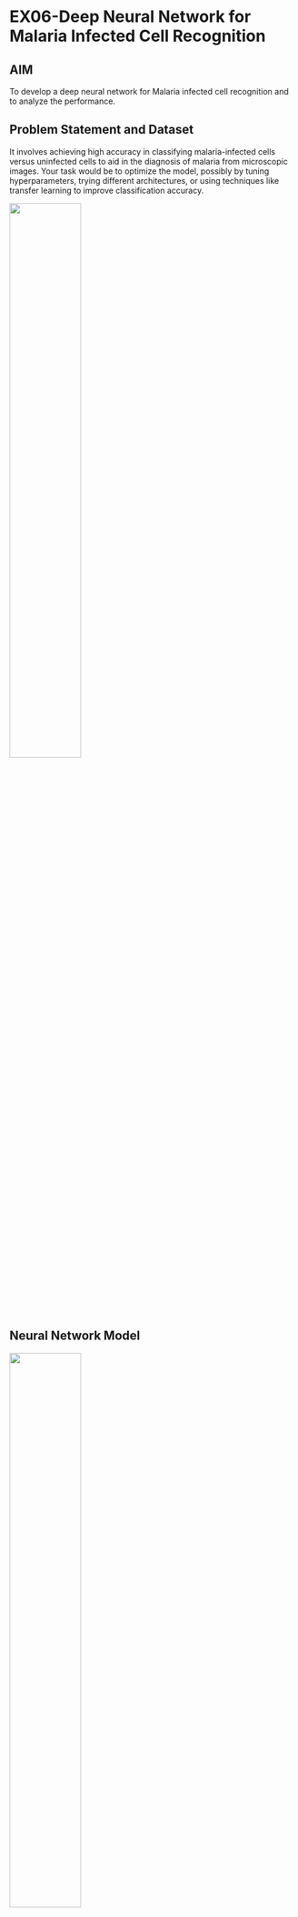 # EX06-Deep Neural Network for Malaria Infected Cell Recognition

## AIM

To develop a deep neural network for Malaria infected cell recognition and to analyze the performance.

## Problem Statement and Dataset
It involves achieving high accuracy in classifying malaria-infected cells versus uninfected cells to aid in the diagnosis of malaria from microscopic images. Your task would be to optimize the model, possibly by tuning hyperparameters, trying different architectures, or using techniques like transfer learning to improve classification accuracy.

<img src="https://github.com/Karthikeyan21001828/malaria-cell-recognition/assets/93427303/85c0633d-9df2-4d72-a44f-93c22163bd1f" width=50%>

## Neural Network Model

<img src="https://github.com/Karthikeyan21001828/malaria-cell-recognition/assets/93427303/9ef16a59-612c-471d-b63f-5be6ce38a243" width=50%>

## DESIGN STEPS

### STEP 1:
Import necessary libraries for data manipulation, visualization, and deep learning.
### STEP 2:
Set up TensorFlow session to dynamically allocate GPU memory and log device placement.
### STEP 3:
Define the directory paths for the dataset and inspect their contents.
### STEP 4:
Load sample images from both classes (infected and uninfected) for visualization.
### STEP 5:
Explore image dimensions and distributions in the dataset using seaborn.
### STEP 6:
Define the image shape and construct a sequential model using Keras.
### STEP 7:
Add convolutional and pooling layers to the model architecture.
### STEP 8:
Flatten the layer and add dense layers with activation functions.
### STEP 9:
Compile the model specifying loss function, optimizer, and evaluation metrics.
### STEP 10:
Configure image data augmentation using ImageDataGenerator.
### STEP 11:
Set batch size and generate training and testing data batches.
### STEP 12:
Train the model on the training data for a specified number of epochs.
### STEP 13:
Evaluate the model's performance on the test data and visualize training history.
### STEP 14:
Generate predictions on the test data and calculate classification metrics.
### STEP 15:
Use random image selection for inference and display the prediction result.


## PROGRAM

**Name: JANARTHANAN V K**
**Register Number: 212222230051**

```python

# to share the GPU
import tensorflow as tf
from tensorflow.compat.v1.keras.backend import set_session
config = tf.compat.v1.ConfigProto()
config.gpu_options.allow_growth = True # dynamically grow the memory used on the GPU
config.log_device_placement = True # to log device placement (on which device the operation ran)
sess = tf.compat.v1.Session(config=config)
set_session(sess)

import os
import pandas as pd
import numpy as np
import seaborn as sns
import matplotlib.pyplot as plt
from matplotlib.image import imread
from tensorflow.keras.preprocessing.image import ImageDataGenerator
from tensorflow import keras
from tensorflow.keras import layers
from tensorflow.keras import utils
from tensorflow.keras import models
from sklearn.metrics import classification_report,confusion_matrix

my_data_dir = './dataset/cell_images'
os.listdir(my_data_dir)
test_path = my_data_dir+'/test/'
train_path = my_data_dir+'/train/'
os.listdir(train_path)
len(os.listdir(train_path+'/uninfected/'))
len(os.listdir(train_path+'/parasitized/'))
os.listdir(train_path+'/parasitized')[200]

para_img= imread(train_path+
                 '/parasitized/'+
                 os.listdir(train_path+'/parasitized')[200])

plt.imshow(para_img)
# Checking the image dimensions
dim1 = []
dim2 = []
for image_filename in os.listdir(test_path+'/uninfected'):
    img = imread(test_path+'/uninfected'+'/'+image_filename)
    d1,d2,colors = img.shape
    dim1.append(d1)
    dim2.append(d2)

sns.jointplot(x=dim1,y=dim2)
image_shape = (130,130,3)
help(ImageDataGenerator)

image_gen = ImageDataGenerator(rotation_range=20, # rotate the image 20 degrees
                               width_shift_range=0.10, # Shift the pic width by a max of 5%
                               height_shift_range=0.10, # Shift the pic height by a max of 5%
                               rescale=1/255, # Rescale the image by normalzing it.
                               shear_range=0.1, # Shear means cutting away part of the image (max 10%)
                               zoom_range=0.1, # Zoom in by 10% max
                               horizontal_flip=True, # Allo horizontal flipping
                               fill_mode='nearest' # Fill in missing pixels with the nearest filled value
                              )
image_gen.flow_from_directory(train_path)
image_gen.flow_from_directory(test_path)

model = models.Sequential()

# Add convolutional layers
model.add(layers.Conv2D(filters=32, kernel_size=(3,3),input_shape=image_shape, activation='relu'))
model.add(layers.MaxPooling2D(pool_size=(2, 2)))
model.add(layers.Conv2D(filters=64, kernel_size=(3,3),input_shape=image_shape, activation='relu'))
model.add(layers.MaxPooling2D(pool_size=(2, 2)))
model.add(layers.Conv2D(filters=64, kernel_size=(3,3),input_shape=image_shape, activation='relu'))
model.add(layers.MaxPooling2D(pool_size=(2, 2)))

# Flatten the layer
model.add(layers.Flatten())
# Add a dense layer
model.add(layers.Dense(128, activation='relu'))
# Output layer
model.add(layers.Dense(1, activation='sigmoid'))
model.compile(loss='binary_crossentropy',
              optimizer='adam',
              metrics=['accuracy'])
model.summary()

batch_size = 16
help(image_gen.flow_from_directory)
train_image_gen = image_gen.flow_from_directory(train_path,
                                               target_size=image_shape[:2],
                                                color_mode='rgb',
                                               batch_size=batch_size,
                                               class_mode='binary')
train_image_gen.batch_size
len(train_image_gen.classes)
train_image_gen.total_batches_seen

test_image_gen = image_gen.flow_from_directory(test_path,
                                               target_size=image_shape[:2],
                                               color_mode='rgb',
                                               batch_size=batch_size,
                                               class_mode='binary',shuffle=False)
train_image_gen.class_indices
results = model.fit(train_image_gen,epochs=3,
                              validation_data=test_image_gen
                             )
losses = pd.DataFrame(model.history.history)
print("JANARTHANAN V K\n212222230051\n")
losses[['loss','val_loss']].plot()
model.metrics_names
print("JANARTHANAN V K\n212222230051\n")
model.evaluate(test_image_gen)
pred_probabilities = model.predict(test_image_gen)
print("JANARTHANAN V K\n212222230051\n")
test_image_gen.classes
predictions = pred_probabilities > 0.5
print("JANARTHANAN V K\n212222230051\n")
print(classification_report(test_image_gen.classes,predictions))
print("JANARTHANAN V K\n212222230051\n")
confusion_matrix(test_image_gen.classes,predictions)
```

## OUTPUT

### Training Loss, Validation Loss Vs Iteration Plot
<img src="https://github.com/Janarthanan2/DL_Ex04_malaria-cell-recognition/assets/119393515/322bda17-14d6-468b-b422-03d987ebb830" width=50%>

### Classification Report
<img src="https://github.com/Janarthanan2/DL_Ex04_malaria-cell-recognition/assets/119393515/11656c4b-35df-47a8-9ce6-6b9d85d61663" width=25%>

### Confusion Matrix
<img src="https://github.com/Janarthanan2/DL_Ex04_malaria-cell-recognition/assets/119393515/eadcb734-c956-4c1e-8619-4e820d7cc5e1" width=25%>

### New Sample Data Prediction
<img src="https://github.com/Janarthanan2/DL_Ex04_malaria-cell-recognition/assets/119393515/78d4eaae-1d36-4241-bcdf-8fa7cceb3918" width=35%>

## RESULT
Thus, a deep neural network for Malaria infected cell recognition is developed and the performance is analyzed.
